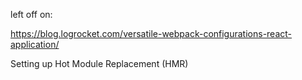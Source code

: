 left off on:

https://blog.logrocket.com/versatile-webpack-configurations-react-application/

Setting up Hot Module Replacement (HMR)
